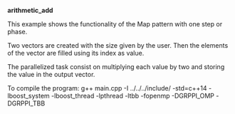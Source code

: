**arithmetic_add**

This example shows the functionality of the Map pattern with one step or phase.

Two vectors are created with the size given by the user.
Then the elements of the vector are filled using its index as value.

The parallelized task consist on multiplying each value by two and storing the value in the output vector.

To compile the program: 
g++ main.cpp -I ../../../include/ -std=c++14 -lboost_system -lboost_thread -lpthread -ltbb -fopenmp -DGRPPI_OMP -DGRPPI_TBB
